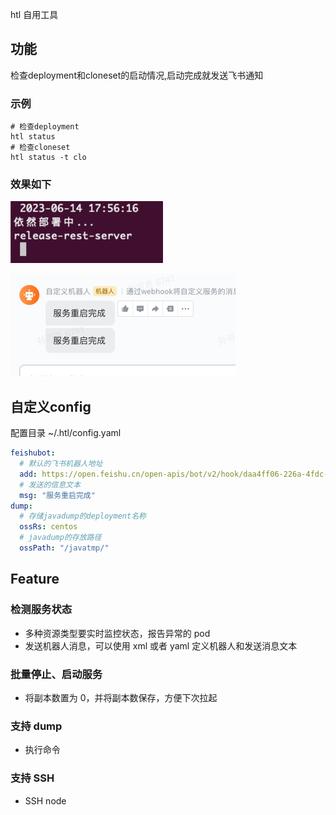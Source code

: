 htl 自用工具

## 功能
检查deployment和cloneset的启动情况,启动完成就发送飞书通知

### 示例
```shell
# 检查deployment
htl status
# 检查cloneset
htl status -t clo
```
### 效果如下

![img.png](image/dep.png)

![img_1.png](image/message.png)
## 自定义config
配置目录 ~/.htl/config.yaml
```yaml
feishubot:
  # 默认的飞书机器人地址
  add: https://open.feishu.cn/open-apis/bot/v2/hook/daa4ff06-226a-4fdc-8c26-2e049e618ad5
  # 发送的信息文本
  msg: "服务重启完成"
dump:
  # 存储javadump的deployment名称
  ossRs: centos
  # javadump的存放路径
  ossPath: "/javatmp/"
```
## Feature

### 检测服务状态

- 多种资源类型要实时监控状态，报告异常的 pod
- 发送机器人消息，可以使用 xml 或者 yaml 定义机器人和发送消息文本

### 批量停止、启动服务

- 将副本数置为 0，并将副本数保存，方便下次拉起

### 支持 dump

- 执行命令

### 支持 SSH

- SSH node

